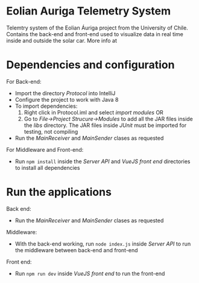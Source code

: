 # Eolian Auriga Telemetry System
Telemtry system of the Eolian Áuriga project from the University of Chile. Contains the back-end and front-end used to visualize data in real time inside and outside the solar car. More info at

# Dependencies and configuration

For Back-end:

* Import the directory *Protocol* into IntelliJ
* Configure the project to work with Java 8
* To import dependencies:
  1. Right click in Protocol.iml and select *import modules* OR
  2. Go to *File->Project Strucure->Modules* to add all the JAR files inside the *libs* directory. The JAR files inside *JUnit* must be imported for testing, not compiling
* Run the *MainReceiver* and *MainSender* clases as requested

For Middleware and Front-end:

* Run `npm install` inside the *Server API* and *VueJS front end* directories to install all dependencies

# Run the applications

Back end:

* Run the *MainReceiver* and *MainSender* clases as requested

Middleware:

* With the back-end working, run `node index.js` inside *Server API* to run the middleware between back-end and front-end

Front end:

* Run `npm run dev` inside *VueJS front end* to run the front-end
